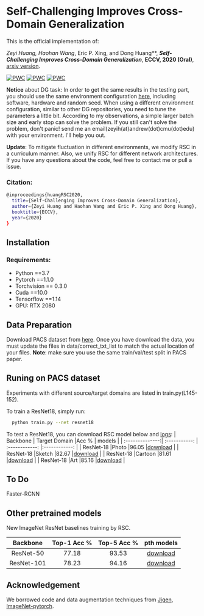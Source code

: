 # Self-Challenging Improves Cross-Domain Generalization

This is the official implementation of: 

**Zeyi Huang*, Haohan Wang*, Eric P. Xing, and Dong Huang**, ***Self-Challenging Improves Cross-Domain Generalization***, **ECCV, 2020 (Oral)**, [arxiv version](https://arxiv.org/abs/2007.02454).

[![PWC](https://img.shields.io/endpoint.svg?url=https://paperswithcode.com/badge/self-challenging-improves-cross-domain/domain-generalization-on-office-home)](https://paperswithcode.com/sota/domain-generalization-on-office-home?p=self-challenging-improves-cross-domain)
[![PWC](https://img.shields.io/endpoint.svg?url=https://paperswithcode.com/badge/self-challenging-improves-cross-domain/domain-generalization-on-pacs-2)](https://paperswithcode.com/sota/domain-generalization-on-pacs-2?p=self-challenging-improves-cross-domain)
[![PWC](https://img.shields.io/endpoint.svg?url=https://paperswithcode.com/badge/self-challenging-improves-cross-domain/domain-generalization-on-vlcs)](https://paperswithcode.com/sota/domain-generalization-on-vlcs?p=self-challenging-improves-cross-domain)

**Notice** about DG task: In order to get the same results in the testing part, you should use the same environment configuration [here](https://github.com/DeLightCMU/RSC/blob/master/Domain_Generalization/env.txt), including software, hardware and random seed. When using a different environment configuration, similar to other DG repositories, you need to tune the parameters a little bit. According to my observations, a simple larger batch size and early stop can solve the problem. If you still can't solve the problem, don't panic! send me an email(zeyih(at)andrew(dot)cmu(dot)edu) with your environment. I'll help you out.

**Update**: To mitigate fluctuation in different environments, we modify RSC in a curriculum manner. Also, we unify RSC for different network architectures. If you have any questions about the code, feel free to contact me or pull a issue.



### Citation: 

```bash
@inproceedings{huangRSC2020,
  title={Self-Challenging Improves Cross-Domain Generalization},
  author={Zeyi Huang and Haohan Wang and Eric P. Xing and Dong Huang},
  booktitle={ECCV},
  year={2020}
}
```

## Installation

### Requirements:

- Python ==3.7
- Pytorch ==1.1.0
- Torchvision == 0.3.0
- Cuda ==10.0
- Tensorflow ==1.14
- GPU: RTX 2080

## Data Preparation
Download PACS dataset from [here](http://www.eecs.qmul.ac.uk/~dl307/project_iccv2017). Once you have download the data, you must update the files in data/correct_txt_list to match the actual location of your files. **Note**: make sure you use the same train/val/test split in PACS paper.

## Runing on PACS dataset
Experiments with different source/target domains are listed in train.py(L145-152).

To train a ResNet18, simply run:
```bash
  python train.py --net resnet18
```

To test a ResNet18, you can download RSC model below and [logs](https://cmu.box.com/s/yvymx574mr9u76lhqfa01rynimy9tv1p):
| Backbone        | Target Domain |Acc %            | models |
| :--------------:| :-----------: | :------------:  |:------------: |
| ResNet-18       |Photo          |96.05            |[download](https://cmu.box.com/s/hma6aw2ubcjyxpczhto6zortwf8ufin6)   |
| ResNet-18       |Sketch         |82.67            |[download](https://cmu.box.com/s/hfhgwsciz2a6aeg8jhffgwt5yh3dvenq)   |
| ResNet-18       |Cartoon        |81.61            |[download](https://cmu.box.com/s/9rw7z2gxdlq9fsa5sfamjfj1xwj95d54)   |
| ResNet-18       |Art            |85.16            |[download](https://cmu.box.com/s/ixfrzmanpv9t0koutiuaax91a26ylgit)  |


## To Do
Faster-RCNN

## Other pretrained models
New ImageNet ResNet baselines training by RSC.

| Backbone        | Top-1 Acc % |Top-5 Acc % | pth models |
| :--------------:| :--------------: | :------------:  |:------------:  |
| ResNet-50       |77.18           |93.53            |[download](https://cmu.box.com/s/wpcy4mwkfm7gku3q4b115d5y1t69i4s4)   |
| ResNet-101      |78.23           |94.16            |[download](https://cmu.box.com/s/wpcy4mwkfm7gku3q4b115d5y1t69i4s4)   |


## Acknowledgement
We borrowed code and data augmentation techniques from [Jigen](https://github.com/fmcarlucci/JigenDG), [ImageNet-pytorch](https://github.com/pytorch/examples/tree/master/imagenet).
